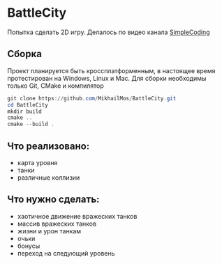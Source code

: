 # BattleCity

Попытка сделать 2D игру. Делалось по видео канала [SimpleCoding](https://www.youtube.com/watch?v=wf37ukItjE8&list=PL6x9Hnsyqn2XU7vc8-oFLojbibK91fVd-)

## Сборка
Проект планируется быть кроссплатформенным, в настоящее время протестирован на Windows, Linux и Mac.
Для сборки необходимы только Git, CMake и компилятор

```powershell
git clone https://github.com/MikhailMos/BattleCity.git
cd BattleCity
mkdir build
cmake ..
cmake --build .
```

## Что реализовано:
* карта уровня
* танки
* различные коллизии

## Что нужно сделать:
* хаотичное движение вражеских танков
* массив вражеских танков
* жизни и урон танкам
* очьки
* бонусы
* переход на следующий уровень